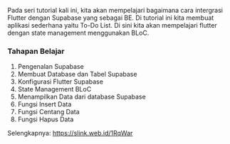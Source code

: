 Pada seri tutorial kali ini, kita akan mempelajari bagaimana cara intergrasi Flutter dengan Supabase yang sebagai BE. Di tutorial ini kita membuat aplikasi sederhana yaitu To-Do List. Di sini kita akan mempelajari flutter dengan state management menggunakan BLoC.

### Tahapan Belajar

1. Pengenalan Supabase
2. Membuat Database dan Tabel Supabase
3. Konfigurasi Flutter Supabase
4. State Management BLoC
5. Menampilkan Data dari database Supabase
6. Fungsi Insert Data
7. Fungsi Centang Data
8. Fungsi Hapus Data

Selengkapnya: https://slink.web.id/1RqWar

